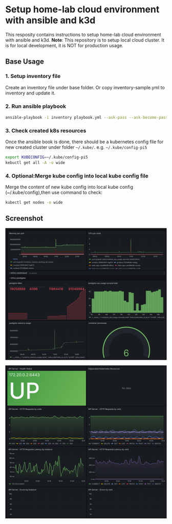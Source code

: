 # Setup home-lab cloud environment with ansible and k3d

This resposity contains instructions to setup home-lab cloud environment with ansible and k3d.
**Note**: This repository is to setup local cloud cluster. It is for local development, it is NOT for production usage.

## Base Usage

### 1. Setup inventory file

Create an inventory file under base folder. Or copy inventory-sample.yml to inventory and update it.

### 2. Run ansible playbook

```sh
ansible-playbook -i inventory playbook.yml --ask-pass --ask-become-pass
```

### 3. Check created k8s resources

Once the ansible book is done, there should be a kubernetes config file for new created cluster under folder `~/.kube/`.
e.g. `~/.kube/config-pi5`

```sh
export KUBECONFIG=~/.kube/config-pi5
kebuctl get all -A -o wide
```

### 4. Optional:Merge kube config into local kube config file

Merge the content of new kube config into local kube config (~/.kube/config),then use command to check:

```bash
kubectl get nodes -o wide
```

## Screenshot


![Dashboard 1](docs/assets/home-lab-dashboard-1.png)

![Dashboard 2](docs/assets/home-lab-dashboard-2.png)